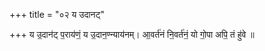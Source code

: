 +++
title = "०२ य उदानट्"

+++
य उ॒दान॑ट् प॒राय॑णं॒ य उ॒दान॒ण्न्याय॑नम्। आ॒वर्त॑नं नि॒वर्त॑नं॒ यो गो॒पा अपि॒ तं हु॑वे ॥